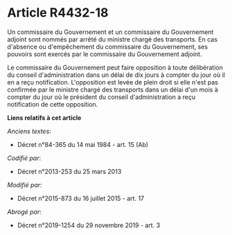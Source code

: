 # Article R4432-18

Un commissaire du Gouvernement et un commissaire du Gouvernement adjoint sont nommés par arrêté du ministre chargé des
transports. En cas d'absence ou d'empêchement du commissaire du Gouvernement, ses pouvoirs sont exercés par le commissaire du
Gouvernement adjoint. 

Le commissaire du Gouvernement  peut faire opposition à toute délibération du conseil d'administration dans un délai de dix
jours à compter du jour où il en a reçu notification. L'opposition est levée de plein droit si elle n'est pas confirmée par
le ministre chargé des transports dans un délai d'un mois à compter du jour où le président du conseil d'administration a
reçu notification de cette opposition.

**Liens relatifs à cet article**

_Anciens textes_:

  - Décret n°84-365 du 14 mai 1984 - art. 15 (Ab)

_Codifié par_:

  - Décret n°2013-253 du 25 mars 2013

_Modifié par_:

  - Décret n°2015-873 du 16 juillet 2015 - art. 17

_Abrogé par_:

  - Décret n°2019-1254 du 29 novembre 2019 - art. 3
